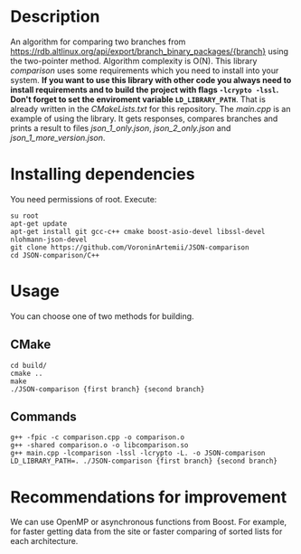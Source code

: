 # Description

An algorithm for comparing two branches from https://rdb.altlinux.org/api/export/branch_binary_packages/{branch} using the two-pointer method. Algorithm complexity is O(N). This library _comparison_ uses some requirements which you need to install into your system. **If you want to use this library with other code you always need to install requirements and to build the project with flags `-lcrypto -lssl`. Don't forget to set the enviroment variable `LD_LIBRARY_PATH`**. That is already written in the _CMakeLists.txt_ for this repository. The _main.cpp_ is an example of using the library. It gets responses, compares branches and prints a result to files *json_1_only.json*, *json_2_only.json* and *json_1_more_version.json*.

# Installing dependencies

You need permissions of root. Execute:

```
su root
apt-get update
apt-get install git gcc-c++ cmake boost-asio-devel libssl-devel nlohmann-json-devel
git clone https://github.com/VoroninArtemii/JSON-comparison
cd JSON-comparison/C++
```

# Usage

You can choose one of two methods for building.

## CMake 

```
cd build/
cmake ..
make
./JSON-comparison {first branch} {second branch}
```

## Commands 

```
g++ -fpic -c comparison.cpp -o comparison.o
g++ -shared comparison.o -o libcomparison.so
g++ main.cpp -lcomparison -lssl -lcrypto -L. -o JSON-comparison
LD_LIBRARY_PATH=. ./JSON-comparison {first branch} {second branch}
```

# Recommendations for improvement

We can use OpenMP or asynchronous functions from Boost. For example, for faster getting data from the site or faster comparing of sorted lists for each architecture.
